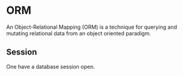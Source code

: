 # ORM

An Object-Relational Mapping (ORM) is a technique for querying and mutating
relational data from an object oriented paradigm.

## Session

One have a database session open.
